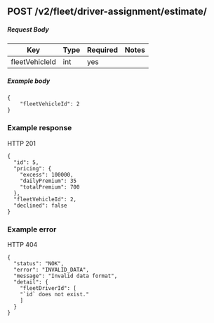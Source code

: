 ## POST /v2/fleet/driver-assignment/estimate/

##### Request Body

| Key | Type | Required | Notes |
| --- | --- | --- | --- |
| fleetVehicleId | int | yes |  |

##### Example body

```
{
    "fleetVehicleId": 2
}
```

### Example response

HTTP 201

```
{
  "id": 5,
  "pricing": {
    "excess": 100000,
    "dailyPremium": 35
    "totalPremium": 700
  },
  "fleetVehicleId": 2,
  "declined": false
}
```

### Example error

HTTP 404

```
{
  "status": "NOK",
  "error": "INVALID_DATA",
  "message": "Invalid data format",
  "detail": {
    "fleetDriverId": [
    "`id` does not exist."
    ]
  }
}
```
